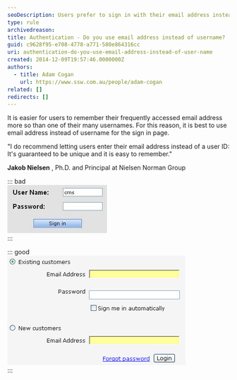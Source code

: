 ```yaml
---
seoDescription: Users prefer to sign in with their email address instead of username due to its uniqueness and ease of recall.
type: rule
archivedreason:
title: Authentication - Do you use email address instead of username?
guid: c9628f95-e708-4778-a771-580e864316cc
uri: authentication-do-you-use-email-address-instead-of-user-name
created: 2014-12-09T19:57:46.0000000Z
authors:
  - title: Adam Cogan
    url: https://www.ssw.com.au/people/adam-cogan
related: []
redirects: []
---
```


It is easier for users to remember their frequently accessed email address more so than one of their many usernames. For this reason, it is best to use email address instead of username for the sign in page.

<!--endintro-->

"I do recommend letting users enter their email address instead of a user ID: It's guaranteed to be unique and it is easy to remember."

**Jakob Nielsen** , Ph.D. and Principal at Nielsen Norman Group

::: bad  
![Figure: Bad example - users have to remember which username applies to this particular website](bad-username.jpg)  
:::

::: good  
![Figure: Good example - users will always remember their primary email address](good-email.jpg)  
:::
